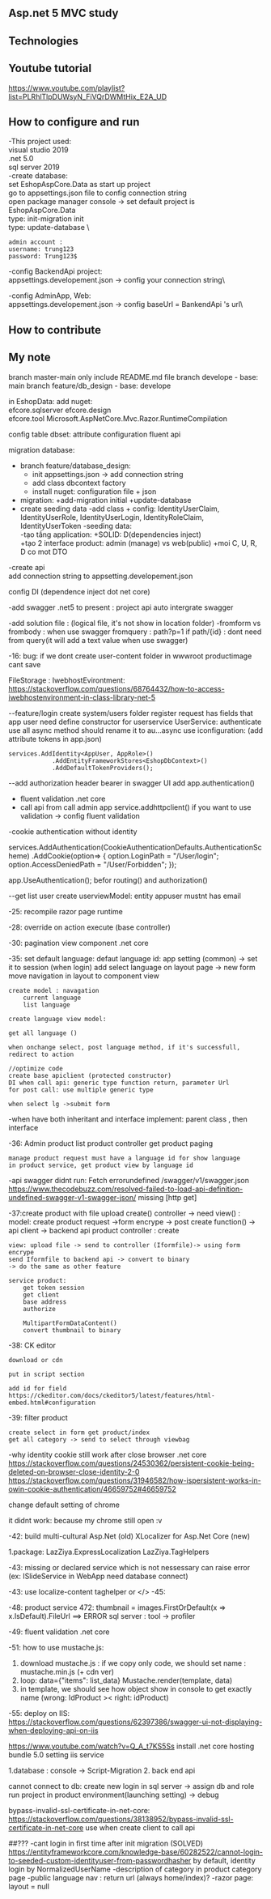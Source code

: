 ## Asp.net 5 MVC study 
## Technologies
## Youtube tutorial
https://www.youtube.com/playlist?list=PLRhlTlpDUWsyN_FiVQrDWMtHix_E2A_UD
## How to configure and run
-This project used:\
	visual studio 2019 \
	.net 5.0 \
	sql server 2019 \
-create database: \
	set EshopAspCore.Data as start up project \
	go to appsettings.json file to config connection string \
	open package manager console -> set default project is EshopAspCore.Data \
	type: init-migration init \
	type: update-database \
	
	admin account : 
	username: trung123 
	password: Trung123$ 
	
-config BackendApi project: \
	appsettings.developement.json -> config your connection string\
	
-config AdminApp, Web: \
	appsettings.developement.json -> config baseUrl = BankendApi 's url\
## How to contribute
## My note 
branch master-main only include README.md file 
branch develope - base: main 
branch feature/db_design - base: develope 

in EshopData: add nuget:  
	efcore.sqlserver 
	efcore.design  
	efcore.tool 
	Microsoft.AspNetCore.Mvc.Razor.RuntimeCompilation

config table dbset: 
	attribute configuration 
	fluent api 

migration database: 
- branch feature/database_design: 
	+ init appsettings.json -> add connection string 
	+ add class dbcontext factory 
	+ install nuget: configuration file + json 
- migration: 
	+add-migration initial 
	+update-database 
- create seeding data 
-add class + config: IdentityUserClaim, IdentityUserRole, IdentityUserLogin, IdentityRoleClaim, IdentityUserToken 
-seeding data:  
-tạo tầng application: 
	+SOLID: D(dependencies inject)  
	+tạo 2 interface product: admin (manage) vs web(public) 
	+moi C, U, R, D co mot DTO 
	
	
-create api  
add connection string to appsetting.developement.json 

config DI (dependence inject dot net core)

-add swagger
.net5 to present : project api auto intergrate swagger

-add solution file : (logical file, it's not show in location folder)
-fromform vs frombody : when use swagger 
fromquery : path?p=1
if path/{id} : dont need from query(it will add a text value when
use swagger)

-16: 
bug: if we dont create user-content folder in wwwroot
productimage cant save 

FileStorage : IwebhostEvirontment:  
https://stackoverflow.com/questions/68764432/how-to-access-iwebhostenvironment-in-class-library-net-5

--feature/login
create system/users folder
register request has fields that app user need
define constructor for userservice 
UserService: authenticate use all async method
	should rename it to au...async
	use iconfiguration: (add attribute tokens in app.json)
	
	services.AddIdentity<AppUser, AppRole>()
                .AddEntityFrameworkStores<EshopDbContext>()
                .AddDefaultTokenProviders();
--add authorization header bearer in swagger UI
	add app.authentication() 
	
- fluent validation .net core
- call api from call admin app
	service.addhttpclient()
	if you want to use validation -> config fluent validation 
	
-cookie authentication without identity

services.AddAuthentication(CookieAuthenticationDefaults.AuthenticationScheme)
                .AddCookie(option=>
                {
                    option.LoginPath = "/User/login";
                    option.AccessDeniedPath = "/User/Forbidden";
                });
				
app.UseAuthentication(); befor routing() and authorization()

--get list user 
create userviewModel: entity appuser mustnt has email

-25: recompile razor page runtime

-28: override on action execute (base controller)

-30: pagination view component .net core

-35: set default language:
	defaut language id: app setting (common) -> set it to session (when login)
	add select language on layout page -> new form
	move navigation in layout to component view 
	
	create model : navagation
		current language
		list language
		
	create language view model: 
		
	get all language ()
	
	when onchange select, post language method, if it's successfull, redirect to action
	
	//optimize code
	create base apiclient (protected constructor)
	DI when call api: generic type function return, parameter Url
	for post call: use multiple generic type
	
	when select lg ->submit form
-when have both inheritant and interface implement: parent class , then interface

-36: Admin product list
	product controller
	get product paging
	
	manage product request must have a language id for show language
	in product service, get product view by language id
	
-api swagger didnt run: Fetch errorundefined /swagger/v1/swagger.json
https://www.thecodebuzz.com/resolved-failed-to-load-api-definition-undefined-swagger-v1-swagger-json/
	missing [http get]
	
-37:create product with file upload
	create() controller
	-> need view() : model: create product request
	->form encrype
	-> post create function()
	-> api client
	-> backend api product controller : create

	view: upload file -> send to controller (Iformfile)-> using form encrype
	send Iformfile to backend api -> convert to binary 
	-> do the same as other feature

	service product:
		get token session
		get client
		base address
		authorize
		
		MultipartFormDataContent()
		convert thumbnail to binary
	
-38: CK editor

	download or cdn 
	
	put in script section
	
	add id for field
	https://ckeditor.com/docs/ckeditor5/latest/features/html-embed.html#configuration

-39: filter product 

	create select in form get product/index
	get all category -> send to select through viewbag
	
	
-why identity cookie still work after close browser .net core
https://stackoverflow.com/questions/24530362/persistent-cookie-being-deleted-on-browser-close-identity-2-0
https://stackoverflow.com/questions/31946582/how-ispersistent-works-in-owin-cookie-authentication/46659752#46659752

change default setting of chrome 

it didnt work: because my chrome still open :v 

-42:
build multi-cultural Asp.Net (old) 
XLocalizer for Asp.Net Core (new) 

1.package: LazZiya.ExpressLocalization 
			LazZiya.TagHelpers
			

-43:
missing or declared service which is not nessessary can raise error (ex: ISlideService in WebApp need database connect)

-43:
use localize-content taghelper or <localize></>
-45: 

-48: 
	product service 472: thumbnail = images.FirstOrDefault(x => x.IsDefault).FileUrl ==> ERROR
sql server : tool -> profiler

-49: fluent validation .net core

-51: 
how to use mustache.js: 
1. download mustache.js : if we copy only code, we should set name : mustache.min.js (+ cdn ver)
2. loop: data={"items": list_data} 
	Mustache.render(template, data)
3. in template, we should see how object show in console to get exactly name (wrong: IdProduct >< right: idProduct)

-55: 
deploy on IIS:
https://stackoverflow.com/questions/62397386/swagger-ui-not-displaying-when-deploying-api-on-iis 
 
https://www.youtube.com/watch?v=Q_A_t7KS5Ss 
install .net core hosting bundle 5.0 
setting iis service

1.database : console -> Script-Migration
2. back end api

cannot connect to db: create new login in sql server -> assign db and role  
run project in product environment(launching setting) -> debug 

bypass-invalid-ssl-certificate-in-net-core: 
https://stackoverflow.com/questions/38138952/bypass-invalid-ssl-certificate-in-net-core
use when create client to call api 


##???
-cant login in first time after init migration (SOLVED) 
	https://entityframeworkcore.com/knowledge-base/60282522/cannot-login-to-seeded-custom-identityuser-from-passwordhasher 
	by default, identity login by NormalizedUserName 
-description of category in product category page
-public language nav : return url (always home/index)?
-razor page: layout = null
